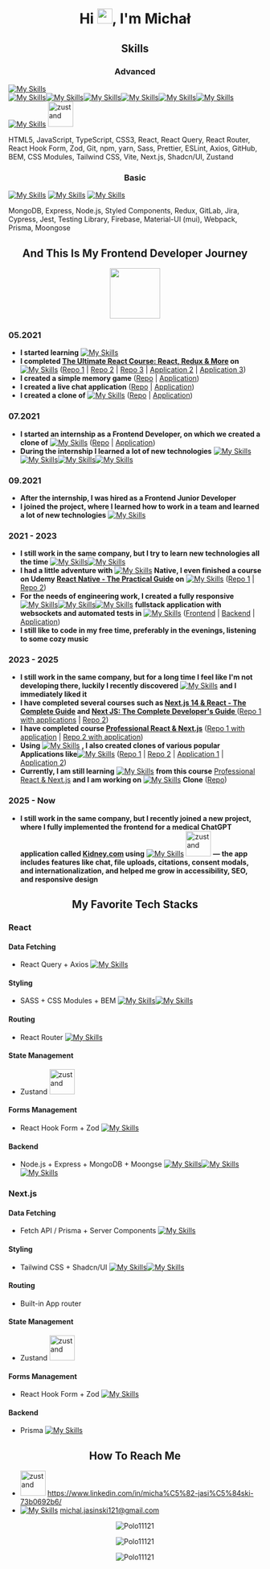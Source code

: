 <h1 align="center">Hi <img src="https://raw.githubusercontent.com/MartinHeinz/MartinHeinz/master/wave.gif" width="30px">, I'm Michał</h1>

<h2 align="center">Skills</h2>

<h3 align="center">Advanced</h3

[![My Skills](https://simpleskill.icons.workers.dev/svg?i=html5,javascript,typescript,css3,react,reactquery,reactrouter,reacthookform,zod,git,npm,yarn,sass,prettier,eslint)](#)<br/><div>[![My Skills](https://simpleskill.icons.workers.dev/svg?i=axios)](#)[![My Skills](https://simpleskill.icons.workers.dev/svg?i=github&theme=light)](#)[![My Skills](https://simpleskill.icons.workers.dev/svg?i=bem&theme=light)](#)[![My Skills](https://simpleskill.icons.workers.dev/svg?i=cssmodules&theme=light)](#)[![My Skills](https://simpleskill.icons.workers.dev/svg?i=tailwindcss,vite)](#)[![My Skills](https://simpleskill.icons.workers.dev/svg?i=next.js&theme=light)](#)[![My Skills](https://simpleskill.icons.workers.dev/svg?i=shadcnui&theme=light)](#)  <img src="https://encrypted-tbn0.gstatic.com/images?q=tbn:ANd9GcRpHj4UwTW4ANSlNjzQOiiOqfDa6kal9RpF0A&s" alt="zustand" width="50" height="50" /> </div>  

<p>HTML5, JavaScript, TypeScript, CSS3, React, React Query, React Router, React Hook Form, Zod, Git, npm, yarn, Sass, Prettier, ESLint, Axios, GitHub, BEM, CSS Modules, Tailwind CSS, Vite, Next.js, Shadcn/UI, Zustand</p>

<h3 align="center">Basic</h3>

[![My Skills](https://simpleskill.icons.workers.dev/svg?i=mongodb)](#)
[![My Skills](https://simpleskill.icons.workers.dev/svg?i=express&theme=light)](#)
[![My Skills](https://simpleskill.icons.workers.dev/svg?i=node.js,styledcomponents,redux,gitlab,jira,cypress,jest,testinglibrary,firebase,mui,webpack,prisma,mongoose)](#)

<p>MongoDB, Express, Node.js, Styled Components, Redux, GitLab, Jira, Cypress, Jest, Testing Library, Firebase, Material-UI (mui), Webpack, Prisma, Moongose</p>

<h2 align="center">And This Is My Frontend Developer Journey</h2>

<div align="center"><img align="center" src="https://media4.giphy.com/media/WnFDR3vdJniy3SzZvR/giphy.gif?cid=6c09b95277p63f57ksmt0nk2436jeqsrtofeml5snnyi7alb&ep=v1_internal_gif_by_id&rid=giphy.gif&ct=s" width="100px"></div>

<h3>05.2021</h3>

- **I started learning** [![My Skills](https://simpleskill.icons.workers.dev/svg?i=html5,javascript,typescript,css3,react)](#)
- **I completed <a href="https://www.udemy.com/course/the-ultimate-react-course" target="_blank" rel="noreferrer">The Ultimate React Course: React, Redux & More</a> on** [![My Skills](https://simpleskill.icons.workers.dev/svg?i=udemy)](#) (<a href="https://github.com/Polo11121/The-Ultimate-React-Course-2024-Udemy-Course" target="_blank" rel="noreferrer">Repo 1</a> | <a href="https://github.com/Polo11121/React-Ultimate-Course-The-Wild-Oasis" target="_blank" rel="noreferrer">Repo 2</a> | <a href="https://github.com/Polo11121/React-Ultimate-Course-Fast-Pizza-App" target="_blank" rel="noreferrer">Repo 3</a> | <a href="https://the-ultimate-react-course-2024-the-wild-oasis-app.vercel.app/" target="_blank" rel="noreferrer">Application 2</a> | <a href="https://the-ultimate-react-course-2024-fast-pizza-app.vercel.app/" target="_blank" rel="noreferrer">Application 3</a>)
- **I created a simple memory game** (<a href="https://github.com/Polo11121/React-Memory-Game-App" target="_blank" rel="noreferrer">Repo</a> | <a href="https://memory-game-c0e14.web.app" target="_blank" rel="noreferrer">Application</a>)
- **I created a live chat application** (<a href="https://github.com/Polo11121/React-Live-Chat-App" target="_blank" rel="noreferrer">Repo</a> | <a href="https://live-chat-app-6ea25.web.app/" target="_blank" rel="noreferrer">Application</a>)
- **I created a clone of** [![My Skills](https://simpleskill.icons.workers.dev/svg?i=amazon)](#) (<a href="https://github.com/Polo11121/React-Amazon-Clone-App" target="_blank" rel="noreferrer">Repo</a> | <a href="https://react-amazon-clone-app.vercel.app/" target="_blank" rel="noreferrer">Application</a>)

<h3>07.2021</h3>
 
- **I started an internship as a Frontend Developer, on which we created a clone of** [![My Skills](https://simpleskill.icons.workers.dev/svg?i=linkedin)](#) (<a href="https://github.com/Polo11121/React-Linkedin-Clone-App" target="_blank" rel="noreferrer">Repo</a> | <a href="https://billennium-frontend-interns.github.io/linkedin_clone_project/#/" target="_blank" rel="noreferrer">Application</a>)
- **During the internship I learned a lot of new technologies** [![My Skills](https://simpleskill.icons.workers.dev/svg?i=reactquery,reactrouter,git)](#)[![My Skills](https://simpleskill.icons.workers.dev/svg?i=github&theme=light)](#)[![My Skills](https://simpleskill.icons.workers.dev/svg?i=cypress,jest,testinglibrary,firebase,npm,yarn,sass,prettier,eslint,mui,axios,webpack)](#)[![My Skills](https://simpleskill.icons.workers.dev/svg?i=bem&theme=light)](#)

<h3>09.2021</h3>

- **After the internship, I was hired as a Frontend Junior Developer**
- **I joined the project, where I learned how to work in a team and learned a lot of new technologies** [![My Skills](https://simpleskill.icons.workers.dev/svg?i=redux,gitlab,jira)](#)

<h3>2021 - 2023</h3>

- **I still work in the same company, but I try to learn new technologies all the time** [![My Skills](https://simpleskill.icons.workers.dev/svg?i=cssmodules&theme=light)](#)[![My Skills](https://simpleskill.icons.workers.dev/svg?i=tailwindcss,styledcomponents,vite)](#)
- **I had a little adventure with** [![My Skills](https://simpleskill.icons.workers.dev/svg?i=react)](#) **Native, I even finished a course on Udemy <a href="https://www.udemy.com/course/react-native-the-practical-guide" target="_blank" rel="noreferrer">React Native - The Practical Guide</a> on** [![My Skills](https://simpleskill.icons.workers.dev/svg?i=udemy)](#) (<a href="https://github.com/Polo11121/React-Native-Basic-Apps" target="_blank" rel="noreferrer">Repo 1</a> | <a href="https://github.com/Polo11121/React-Native-Delivery-App" target="_blank" rel="noreferrer">Repo 2</a>)
 - **For the needs of engineering work, I created a fully responsive** [![My Skills](https://simpleskill.icons.workers.dev/svg?i=mongodb)](#)[![My Skills](https://simpleskill.icons.workers.dev/svg?i=express&theme=light)](#)[![My Skills](https://simpleskill.icons.workers.dev/svg?i=react,node.js)](#) **fullstack application with websockets and automated tests in** [![My Skills](https://simpleskill.icons.workers.dev/svg?i=cypress)](#) (<a href="https://github.com/Polo11121/React-Social-Networking-App" target="_blank" rel="noreferrer">Frontend</a> | <a href="https://github.com/Polo11121/Nodejs-Social-Networking-App" target="_blank" rel="noreferrer">Backend</a> | <a href="https://date-app-praca-inzynierska.netlify.app/" target="_blank" rel="noreferrer">Application</a>)
- **I still like to code in my free time, preferably in the evenings, listening to some cozy music**

<h3>2023 - 2025</h3>

- **I still work in the same company, but for a long time I feel like I'm not developing there, luckily I recently discovered** [![My Skills](https://simpleskill.icons.workers.dev/svg?i=next.js&theme=light)](#) **and I immediately liked it**
- **I have completed several courses such as <a href="https://www.udemy.com/course/nextjs-react-the-complete-guide" target="_blank" rel="noreferrer">Next.js 14 & React - The Complete Guide</a> and <a href="https://www.udemy.com/course/next-js-the-complete-developers-guide" target="_blank" rel="noreferrer">Next JS: The Complete Developer's Guide
</a>** (<a href="https://github.com/Polo11121/Nextjs-course" target="_blank" rel="noreferrer">Repo 1 with applications</a> | <a href="https://github.com/Polo11121/Next-JS-The-Complete-Developers-Guide-Udemy-Course" target="_blank" rel="noreferrer">Repo 2</a>)
- **I have completed course <a href="https://bytegrad.com/courses/professional-react-nextjs" target="_blank" rel="noreferrer">Professional React & Next.js</a>** (<a href="https://github.com/Polo11121/Next.js-Pet-Soft-App" target="_blank" rel="noreferrer">Repo 1 with application</a> | <a href="https://github.com/Polo11121/Next.js-Evento-App" target="_blank" rel="noreferrer">Repo 2 with application</a>)
- **Using** [![My Skills](https://simpleskill.icons.workers.dev/svg?i=next.js&theme=light)](#) **, I also created clones of various popular Applications like**[![My Skills](https://simpleskill.icons.workers.dev/svg?i=discord,twitch)](#) (<a href="https://github.com/Polo11121/Next.js-Discord-Clone-App" target="_blank" rel="noreferrer">Repo 1</a> | <a href="https://github.com/Polo11121/Next.js-Twitch-Clone-App" target="_blank" rel="noreferrer">Repo 2</a> | <a href="https://next-js-discord-clone-app.vercel.app" target="_blank" rel="noreferrer">Application 1</a> | <a href="https://nextjs14-twitch-clone-app.vercel.app/" target="_blank" rel="noreferrer">Application 2</a>)
- **Currently, I am still learning** [![My Skills](https://simpleskill.icons.workers.dev/svg?i=next.js&theme=light)](#) **from this course** <a href="https://bytegrad.com/courses/professional-react-nextjs" target="_blank" rel="noreferrer"> Professional React & Next.js</a> **and I am working on** [![My Skills](https://simpleskill.icons.workers.dev/svg?i=duolingo)](#) **Clone** (<a href="https://github.com/Polo11121/Next.js-Duolingo-Clone-App" target="_blank" rel="noreferrer">Repo</a>)

<h3>2025 - Now</h3>

* **I still work in the same company, but I recently joined a new project, where I fully implemented the frontend for a medical ChatGPT application called <a href="https://kidney.com" target="_blank" rel="noreferrer">Kidney.com</a> using** [![My Skills](https://simpleskill.icons.workers.dev/svg?i=react,tailwindcss,reactquery)](#) <img src="https://encrypted-tbn0.gstatic.com/images?q=tbn:ANd9GcRpHj4UwTW4ANSlNjzQOiiOqfDa6kal9RpF0A&s" alt="zustand" width="50" height="50" /> **— the app includes features like chat, file uploads, citations, consent modals, and internationalization, and helped me grow in accessibility, SEO, and responsive design**


<h2 align="center">My Favorite Tech Stacks</h2>

<h3>React</h3>

<h4>Data Fetching</h4>

- React Query + Axios [![My Skills](https://simpleskill.icons.workers.dev/svg?i=reactquery,axios)](#)

<h4>Styling</h4>

- SASS + CSS Modules + BEM [![My Skills](https://simpleskill.icons.workers.dev/svg?i=sass)](#)[![My Skills](https://simpleskill.icons.workers.dev/svg?i=cssmodules,bem&theme=light)](#)

<h4>Routing</h4>

- React Router [![My Skills](https://simpleskill.icons.workers.dev/svg?i=reactrouter)](#)

<h4>State Management</h4>

- Zustand <img src="https://encrypted-tbn0.gstatic.com/images?q=tbn:ANd9GcRpHj4UwTW4ANSlNjzQOiiOqfDa6kal9RpF0A&s" alt="zustand" width="50" height="50" />

<h4>Forms Management</h4>

- React Hook Form + Zod [![My Skills](https://simpleskill.icons.workers.dev/svg?i=reacthookform,zod)](#)

<h4>Backend</h4>

- Node.js + Express + MongoDB + Moongse [![My Skills](https://simpleskill.icons.workers.dev/svg?i=node.js)](#)[![My Skills](https://simpleskill.icons.workers.dev/svg?i=express&theme=light)](#)[![My Skills](https://simpleskill.icons.workers.dev/svg?i=mongodb,mongoose)](#)

<h3>Next.js</h3>

<h4>Data Fetching</h4>

- Fetch API / Prisma + Server Components [![My Skills](https://simpleskill.icons.workers.dev/svg?i=prisma&theme=light)](#)

<h4>Styling</h4>

- Tailwind CSS + Shadcn/UI [![My Skills](https://simpleskill.icons.workers.dev/svg?i=tailwindcss)](#)[![My Skills](https://simpleskill.icons.workers.dev/svg?i=shadcnui=light)](#)

<h4>Routing</h4>

- Built-in App router

<h4>State Management</h4>

- Zustand <img src="https://encrypted-tbn0.gstatic.com/images?q=tbn:ANd9GcRpHj4UwTW4ANSlNjzQOiiOqfDa6kal9RpF0A&s" alt="zustand" width="50" height="50" />

<h4>Forms Management</h4>

- React Hook Form + Zod [![My Skills](https://simpleskill.icons.workers.dev/svg?i=reacthookform,zod)](#)
 
<h4>Backend</h4>

- Prisma [![My Skills](https://simpleskill.icons.workers.dev/svg?i=prisma&theme=light)](#)

<h2 align="center">How To Reach Me</h2>

- <img src="https://upload.wikimedia.org/wikipedia/commons/thumb/8/81/LinkedIn_icon.svg/2048px-LinkedIn_icon.svg.png" alt="zustand" width="50" height="50" /> https://www.linkedin.com/in/micha%C5%82-jasi%C5%84ski-73b0692b6/
- [![My Skills](https://simpleskill.icons.workers.dev/svg?i=gmail)](#) michal.jasinski121@gmail.com
    

<p align="center"><img align="center" src="https://github-readme-stats.vercel.app/api/top-langs?username=Polo11121&show_icons=true&locale=en&layout=donut-vertical&theme=dark" alt="Polo11121" /></p>

<p align="center"><img align="center" src="https://github-readme-stats.vercel.app/api?username=Polo11121&show_icons=true&theme=dark&locale=en" alt="Polo11121" /></p>

<p align="center"><img align="center" src="https://github-readme-streak-stats.herokuapp.com/?user=Polo11121&theme=dark" alt="Polo11121" /></p>


